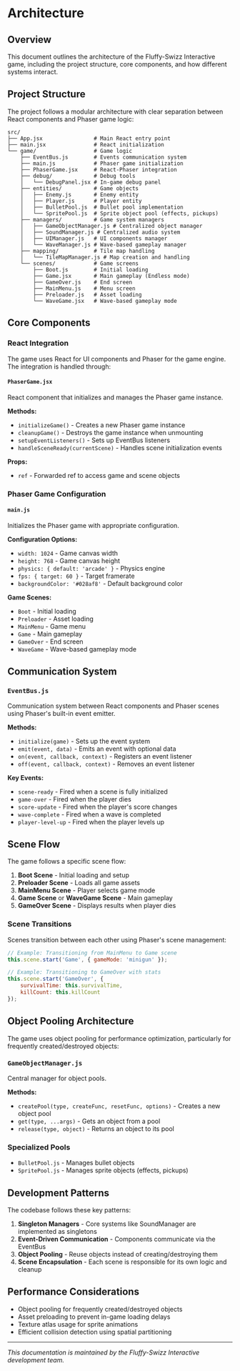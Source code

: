 # Architecture

## Overview

This document outlines the architecture of the Fluffy-Swizz Interactive game, including the project structure, core components, and how different systems interact.

## Project Structure

The project follows a modular architecture with clear separation between React components and Phaser game logic:

```
src/
├── App.jsx                # Main React entry point
├── main.jsx               # React initialization
└── game/                  # Game logic
    ├── EventBus.js        # Events communication system
    ├── main.js            # Phaser game initialization
    ├── PhaserGame.jsx     # React-Phaser integration
    ├── debug/             # Debug tools
    │   └── DebugPanel.jsx # In-game debug panel
    ├── entities/          # Game objects
    │   ├── Enemy.js       # Enemy entity
    │   ├── Player.js      # Player entity
    │   ├── BulletPool.js  # Bullet pool implementation
    │   └── SpritePool.js  # Sprite object pool (effects, pickups)
    ├── managers/          # Game system managers
    │   ├── GameObjectManager.js # Centralized object manager
    │   ├── SoundManager.js # Centralized audio system
    │   ├── UIManager.js   # UI components manager
    │   └── WaveManager.js # Wave-based gameplay manager
    ├── mapping/           # Tile map handling
    │   └── TileMapManager.js # Map creation and handling
    └── scenes/            # Game screens
        ├── Boot.js        # Initial loading
        ├── Game.jsx       # Main gameplay (Endless mode)
        ├── GameOver.js    # End screen
        ├── MainMenu.js    # Menu screen
        ├── Preloader.js   # Asset loading
        └── WaveGame.jsx   # Wave-based gameplay mode
```

## Core Components

### React Integration

The game uses React for UI components and Phaser for the game engine. The integration is handled through:

#### `PhaserGame.jsx`

React component that initializes and manages the Phaser game instance.

**Methods:**
- `initializeGame()` - Creates a new Phaser game instance
- `cleanupGame()` - Destroys the game instance when unmounting
- `setupEventListeners()` - Sets up EventBus listeners
- `handleSceneReady(currentScene)` - Handles scene initialization events

**Props:**
- `ref` - Forwarded ref to access game and scene objects

### Phaser Game Configuration

#### `main.js`

Initializes the Phaser game with appropriate configuration.

**Configuration Options:**
- `width: 1024` - Game canvas width
- `height: 768` - Game canvas height
- `physics: { default: 'arcade' }` - Physics engine
- `fps: { target: 60 }` - Target framerate
- `backgroundColor: '#028af8'` - Default background color

**Game Scenes:**
- `Boot` - Initial loading
- `Preloader` - Asset loading
- `MainMenu` - Game menu
- `Game` - Main gameplay
- `GameOver` - End screen
- `WaveGame` - Wave-based gameplay mode

## Communication System

### `EventBus.js`

Communication system between React components and Phaser scenes using Phaser's built-in event emitter.

**Methods:**
- `initialize(game)` - Sets up the event system
- `emit(event, data)` - Emits an event with optional data
- `on(event, callback, context)` - Registers an event listener
- `off(event, callback, context)` - Removes an event listener

**Key Events:**
- `scene-ready` - Fired when a scene is fully initialized
- `game-over` - Fired when the player dies
- `score-update` - Fired when the player's score changes
- `wave-complete` - Fired when a wave is completed
- `player-level-up` - Fired when the player levels up

## Scene Flow

The game follows a specific scene flow:

1. **Boot Scene** - Initial loading and setup
2. **Preloader Scene** - Loads all game assets
3. **MainMenu Scene** - Player selects game mode
4. **Game Scene** or **WaveGame Scene** - Main gameplay
5. **GameOver Scene** - Displays results when player dies

### Scene Transitions

Scenes transition between each other using Phaser's scene management:

```javascript
// Example: Transitioning from MainMenu to Game scene
this.scene.start('Game', { gameMode: 'minigun' });

// Example: Transitioning to GameOver with stats
this.scene.start('GameOver', { 
    survivalTime: this.survivalTime,
    killCount: this.killCount 
});
```

## Object Pooling Architecture

The game uses object pooling for performance optimization, particularly for frequently created/destroyed objects:

### `GameObjectManager.js`

Central manager for object pools.

**Methods:**
- `createPool(type, createFunc, resetFunc, options)` - Creates a new object pool
- `get(type, ...args)` - Gets an object from a pool
- `release(type, object)` - Returns an object to its pool

### Specialized Pools

- `BulletPool.js` - Manages bullet objects
- `SpritePool.js` - Manages sprite objects (effects, pickups)

## Development Patterns

The codebase follows these key patterns:

1. **Singleton Managers** - Core systems like SoundManager are implemented as singletons
2. **Event-Driven Communication** - Components communicate via the EventBus
3. **Object Pooling** - Reuse objects instead of creating/destroying them
4. **Scene Encapsulation** - Each scene is responsible for its own logic and cleanup

## Performance Considerations

- Object pooling for frequently created/destroyed objects
- Asset preloading to prevent in-game loading delays
- Texture atlas usage for sprite animations
- Efficient collision detection using spatial partitioning

---

*This documentation is maintained by the Fluffy-Swizz Interactive development team.*
